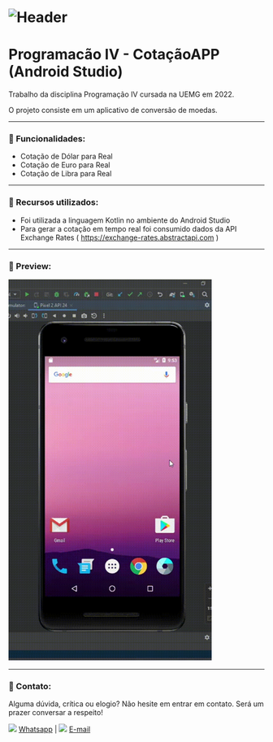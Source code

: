 # ![Header]( https://thalesnunes.com.br/github/header.png )

# Programacão IV - CotaçãoAPP (Android Studio)

Trabalho da disciplina Programação IV cursada na UEMG em 2022.

O projeto consiste em um aplicativo de conversão de moedas.

------

### :rocket: Funcionalidades:

- Cotação de Dólar para Real
- Cotação de Euro para Real
- Cotação de Libra para Real

------

### :rocket: Recursos utilizados:

- Foi utilizada a linguagem Kotlin no ambiente do Android Studio
- Para gerar a cotação em tempo real foi consumido dados da API Exchange Rates ( https://exchange-rates.abstractapi.com )

------

### :rocket: Preview:

<img src="cotacao-final.gif" width="400" ></img>

------

###  :rocket: Contato:

Alguma dúvida, crítica ou elogio? Não hesite em entrar em contato. Será um prazer conversar a respeito!

<img src="https://thalesnunes.com.br/github/whatsapp.svg" width="30"> [Whatsapp](https://api.whatsapp.com/send?phone=5535997438652) | <img src="https://thalesnunes.com.br/github/email.svg" width="30"> [E-mail](mailto:thales.o.nunes@gmail.com)